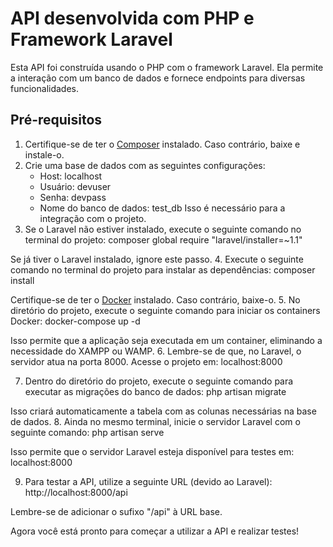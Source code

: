 # API desenvolvida com PHP e Framework Laravel

Esta API foi construída usando o PHP com o framework Laravel. Ela permite a interação com um banco de dados e fornece endpoints para diversas funcionalidades.

## Pré-requisitos

1. Certifique-se de ter o [Composer](https://getcomposer.org/) instalado. Caso contrário, baixe e instale-o.
2. Crie uma base de dados com as seguintes configurações:
   - Host: localhost
   - Usuário: devuser
   - Senha: devpass
   - Nome do banco de dados: test_db
   Isso é necessário para a integração com o projeto.
3. Se o Laravel não estiver instalado, execute o seguinte comando no terminal do projeto:
composer global require "laravel/installer=~1.1"

Se já tiver o Laravel instalado, ignore este passo.
4. Execute o seguinte comando no terminal do projeto para instalar as dependências:
composer install

Certifique-se de ter o [Docker](https://www.docker.com/) instalado. Caso contrário, baixe-o.
5. No diretório do projeto, execute o seguinte comando para iniciar os containers Docker:
docker-compose up -d

Isso permite que a aplicação seja executada em um container, eliminando a necessidade do XAMPP ou WAMP.
6. Lembre-se de que, no Laravel, o servidor atua na porta 8000. Acesse o projeto em:
localhost:8000

7. Dentro do diretório do projeto, execute o seguinte comando para executar as migrações do banco de dados:
php artisan migrate

Isso criará automaticamente a tabela com as colunas necessárias na base de dados.
8. Ainda no mesmo terminal, inicie o servidor Laravel com o seguinte comando:
php artisan serve

Isso permite que o servidor Laravel esteja disponível para testes em:
localhost:8000

9. Para testar a API, utilize a seguinte URL (devido ao Laravel):
http://localhost:8000/api

Lembre-se de adicionar o sufixo "/api" à URL base.

Agora você está pronto para começar a utilizar a API e realizar testes!
